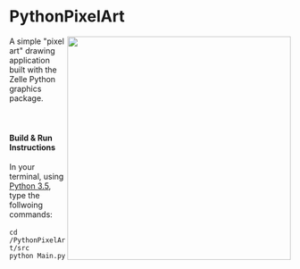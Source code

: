<h1>PythonPixelArt</h1>
<img src="https://github.com/medenzon/PythonPixelArt/blob/master/demo.gif" width="400px" align="right"></img>
A simple "pixel art" drawing application built with the Zelle Python graphics package.<br>
<br>
<br>
<h4>Build & Run Instructions</h4>
  In your terminal, using <a href="https://www.python.org/downloads/release/python-350/">Python 3.5</a>, type the follwoing commands:
<br>
<br>
<code>cd /PythonPixelArt/src</code><br>
<code>python Main.py</code>
